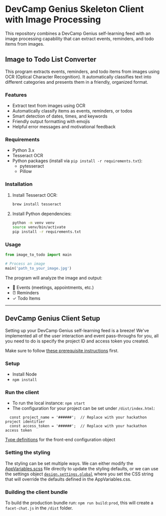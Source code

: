 # DevCamp Genius Skeleton Client with Image Processing

This repository combines a DevCamp Genius self-learning feed with an image processing capability that can extract events, reminders, and todo items from images.

## Image to Todo List Converter

This program extracts events, reminders, and todo items from images using OCR (Optical Character Recognition). It automatically classifies text into different categories and presents them in a friendly, organized format.

### Features
- Extract text from images using OCR
- Automatically classify items as events, reminders, or todos
- Smart detection of dates, times, and keywords
- Friendly output formatting with emojis
- Helpful error messages and motivational feedback

### Requirements
- Python 3.x
- Tesseract OCR
- Python packages (install via `pip install -r requirements.txt`):
  - pytesseract
  - Pillow

### Installation
1. Install Tesseract OCR:
   ```bash
   brew install tesseract
   ```
2. Install Python dependencies:
   ```bash
   python -m venv venv
   source venv/bin/activate
   pip install -r requirements.txt
   ```

### Usage
```python
from image_to_todo import main

# Process an image
main('path_to_your_image.jpg')
```

The program will analyze the image and output:
- 📅 Events (meetings, appointments, etc.)
- ⏰ Reminders
- ✓ Todo Items

---

## DevCamp Genius Client Setup

Setting up your DevCamp Genius self-learning feed is a breeze! We've implemented all of the user interaction and event pass-throughs for you, all you need to do is specify the project ID and access token you created.

Make sure to follow [these prerequisite instructions](https://gamalon.github.io/genius-hackathon-documentation/) first.

### Setup

* Install Node
* `npm install`

### Run the client

* To run the local instance: `npm start`
* The configuration for your project can be set under `/dist/index.html`:
```
  const project_name = '######';  // Replace with your hackathon project identifier
  const access_token = '######';  // Replace with your hackathon access token
```
[Type definitions](https://github.com/gamalon/genius-hackathon-skeleton/blob/main/client/src/entities.js#L981-L1122) for the front-end configuration object

### Setting the styling

The styling can be set multiple ways. We can either modify the [AppVariables.scss](https://github.com/gamalon/genius-hackathon-skeleton/blob/main/client/src/AppVariables.scss) file directly to update the styling defaults, or we can use the settings object [`design.settings.global`](https://github.com/gamalon/genius-hackathon-skeleton/blob/main/client/src/entities.js#L1014) where you set the CSS string that will override the defaults defined in the AppVariables.css.

### Building the client bundle
To build the production bundle run: `npm run build:prod`, this will create a `facet-chat.js` in the `/dist` folder.
